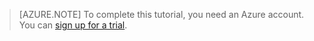 > [AZURE.NOTE]
> To complete this tutorial, you need an Azure account. You can <a href="/http://www.windowsazure.cn/zh-cn/pricing/1rmb-trial/" target="_blank">sign up for a trial</a>.


